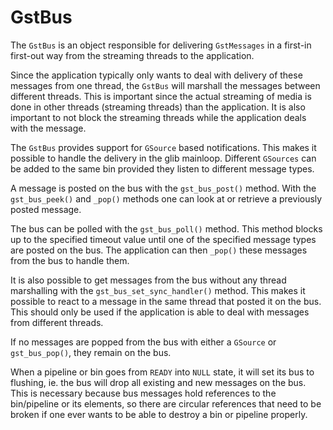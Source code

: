 # GstBus

The `GstBus` is an object responsible for delivering `GstMessages` in a
first-in first-out way from the streaming threads to the application.

Since the application typically only wants to deal with delivery of
these messages from one thread, the `GstBus` will marshall the messages
between different threads. This is important since the actual streaming
of media is done in other threads (streaming threads) than the
application. It is also important to not block the streaming threads
while the application deals with the message.

The `GstBus` provides support for `GSource` based notifications. This makes
it possible to handle the delivery in the glib mainloop. Different
`GSources` can be added to the same bin provided they listen to different
message types.

A message is posted on the bus with the `gst_bus_post()` method. With
the `gst_bus_peek()` and `_pop()` methods one can look at or retrieve a
previously posted message.

The bus can be polled with the `gst_bus_poll()` method. This method
blocks up to the specified timeout value until one of the specified
message types are posted on the bus. The application can then `_pop()`
these messages from the bus to handle them.

It is also possible to get messages from the bus without any thread
marshalling with the `gst_bus_set_sync_handler()` method. This makes
it possible to react to a message in the same thread that posted it 
on the bus. This should only be used if the application is able
to deal with messages from different threads.

If no messages are popped from the bus with either a `GSource` or
`gst_bus_pop()`, they remain on the bus.

When a pipeline or bin goes from `READY` into `NULL` state, it will set its
bus to flushing, ie. the bus will drop all existing and new messages on
the bus. This is necessary because bus messages hold references to the
bin/pipeline or its elements, so there are circular references that need
to be broken if one ever wants to be able to destroy a bin or pipeline
properly.
